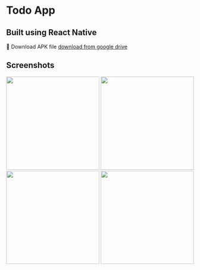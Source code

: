 # Todo App

## Built using React Native

🔗 Download APK file [download from google drive](https://drive.google.com/file/d/12oTyAZQs0SgSM4AOqsC_JfCPf9KVDeC_/view?usp=sharing)

## Screenshots

<img src="https://user-images.githubusercontent.com/61818015/169615871-30461ac5-a54f-48c9-a7a5-bb8273986d6b.jpg" width="250">
<img src="https://user-images.githubusercontent.com/61818015/169615880-479f1ebc-f463-409f-ac6a-3ff2d136614f.jpg" width="250">
<img src="https://user-images.githubusercontent.com/61818015/169615898-11926ac4-fcf8-4f95-b3a1-f1701314bf01.jpg" width="250">
<img src="https://user-images.githubusercontent.com/61818015/169615904-830b1d4c-f198-4cf8-85a0-625f50024d20.jpg" width="250">
